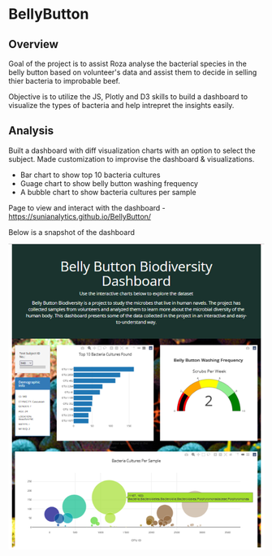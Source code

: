 # BellyButton

## Overview

   Goal of the project is to assist Roza analyse the bacterial species in the belly button based on volunteer's data and assist them to decide in selling thier bacteria to improbable beef.
   
   Objective is to utilize the JS, Plotly and D3 skills to build a dashboard to visualize the types of bacteria and help intrepret the insights easily.

## Analysis

  Built a dashboard with diff visualization charts with an option to select the subject. Made customization to improvise the dashboard & visualizations.
  
  - Bar chart to show top 10 bacteria cultures
  - Guage chart to show belly button washing frequency
  - A bubble chart to show bacteria cultures per sample

Page to view and interact with the dashboard - https://sunianalytics.github.io/BellyButton/

Below is a snapshot of the dashboard

![](https://github.com/SuniAnalytics/BellyButton/blob/main/images/Updated_BBBD.png)


